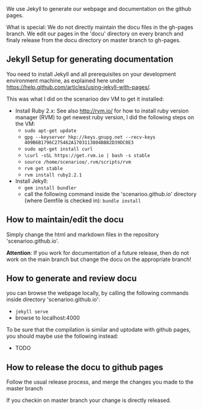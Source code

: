 We use Jekyll to generate our webpage and documentation on the github pages.

What is special: 
We do not directly maintain the docu files in the gh-pages branch. We edit our pages in the 'docu' directory on every branch and finaly release from the docu directory on master branch to gh-pages.

## Jekyll Setup for generating documentation

You need to install Jekyll and all prerequisites on your development environment machine, as explained here under https://help.github.com/articles/using-jekyll-with-pages/.

This was what I did on the scenarioo dev VM to get it installed:

 * Install Ruby 2.x:
   See also http://rvm.io/ for how to install ruby version manager (RVM) to get newest ruby version, I did the following steps on the VM:
    * `sudo apt-get update`
    * `gpg --keyserver hkp://keys.gnupg.net --recv-keys 409B6B1796C275462A1703113804BB82D39DC0E3`
    * `sudo apt-get install curl`
    * `\curl -sSL https://get.rvm.io | bash -s stable`
    * `source /home/scenarioo/.rvm/scripts/rvm`
    * `rvm get stable`
    * `rvm install ruby2.2.1`
 * Install Jekyll:
    * `gem install bundler`
    * call the following command inside the 'scenarioo.github.io' directory (where Gemfile is checked in): 
      `bundle install`

## How to maintain/edit the docu

Simply change the html and markdown files in the repository 'scenarioo.github.io'.

**Attention**: If you work for documentation of a future release, then do not work on the main branch but change the docu on the appropriate branch!

## How to generate and review docu

you can browse the webpage locally, by calling the following commands inside directory 'scenarioo.github.io':
 * `jekyll serve`
 * browse to localhost:4000

To be sure that the compilation is similar and uptodate with github pages, you should maybe use the following instead:
 * TODO


## How to release the docu to github pages

Follow the usual release process, and merge the changes you made to the master branch

If you checkin on master branch your change is directly released.
